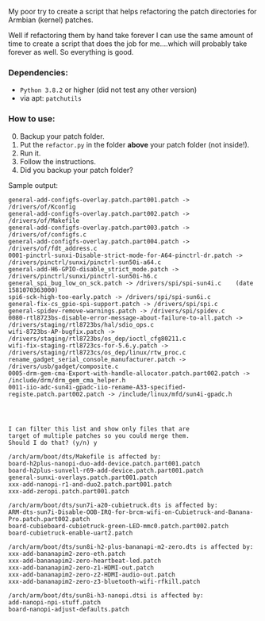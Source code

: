 My poor try to create a script that helps refactoring the patch directories for Armbian (kernel) patches.

Well if refactoring them by hand take forever I can use the same amount of time to create a script that does the job for me....which will probably take forever as well. So everything is good.

### Dependencies:
- `Python 3.8.2` or higher (did not test any other version)
- via apt: `patchutils`


### How to use:
0. Backup your patch folder.
1. Put the `refactor.py` in the folder **above** your patch folder (not inside!).
2. Run it.
3. Follow the instructions.
4. Did you backup your patch folder?



Sample output:
```
general-add-configfs-overlay.patch.part001.patch -> /drivers/of/Kconfig
general-add-configfs-overlay.patch.part002.patch -> /drivers/of/Makefile
general-add-configfs-overlay.patch.part003.patch -> /drivers/of/configfs.c
general-add-configfs-overlay.patch.part004.patch -> /drivers/of/fdt_address.c
0001-pinctrl-sunxi-Disable-strict-mode-for-A64-pinctrl-dr.patch -> /drivers/pinctrl/sunxi/pinctrl-sun50i-a64.c
general-add-H6-GPIO-disable_strict_mode.patch -> /drivers/pinctrl/sunxi/pinctrl-sun50i-h6.c
general_spi_bug_low_on_sck.patch -> /drivers/spi/spi-sun4i.c    (date 1581070363000)
spi6-sck-high-too-early.patch -> /drivers/spi/spi-sun6i.c
general-fix-cs_gpio-spi-support.patch -> /drivers/spi/spi.c
general-spidev-remove-warnings.patch -> /drivers/spi/spidev.c
0080-rtl8723bs-disable-error-message-about-failure-to-all.patch -> /drivers/staging/rtl8723bs/hal/sdio_ops.c
wifi-8723bs-AP-bugfix.patch -> /drivers/staging/rtl8723bs/os_dep/ioctl_cfg80211.c
wifi-fix-staging-rtl8723cs-for-5.6.y.patch -> /drivers/staging/rtl8723cs/os_dep/linux/rtw_proc.c
rename_gadget_serial_console_manufacturer.patch -> /drivers/usb/gadget/composite.c
0005-drm-gem-cma-Export-with-handle-allocator.patch.part002.patch -> /include/drm/drm_gem_cma_helper.h
0011-iio-adc-sun4i-gpadc-iio-rename-A33-specified-registe.patch.part002.patch -> /include/linux/mfd/sun4i-gpadc.h




I can filter this list and show only files that are
target of multiple patches so you could merge them.
Should I do that? (y/n) y

/arch/arm/boot/dts/Makefile is affected by:
board-h2plus-nanopi-duo-add-device.patch.part001.patch
board-h2plus-sunvell-r69-add-device.patch.part001.patch
general-sunxi-overlays.patch.part001.patch
xxx-add-nanopi-r1-and-duo2.patch.part001.patch
xxx-add-zeropi.patch.part001.patch

/arch/arm/boot/dts/sun7i-a20-cubietruck.dts is affected by:
ARM-dts-sun7i-Disable-OOB-IRQ-for-brcm-wifi-on-Cubietruck-and-Banana-Pro.patch.part002.patch
board-cubieboard-cubietruck-green-LED-mmc0.patch.part002.patch
board-cubietruck-enable-uart2.patch

/arch/arm/boot/dts/sun8i-h2-plus-bananapi-m2-zero.dts is affected by:
xxx-add-bananapim2-zero-eth.patch
xxx-add-bananapim2-zero-heartbeat-led.patch
xxx-add-bananapim2-zero-z1-HDMI-out.patch
xxx-add-bananapim2-zero-z2-HDMI-audio-out.patch
xxx-add-bananapim2-zero-z3-bluetooth-wifi-rfkill.patch

/arch/arm/boot/dts/sun8i-h3-nanopi.dtsi is affected by:
add-nanopi-npi-stuff.patch
board-nanopi-adjust-defaults.patch
```